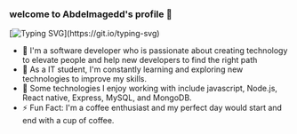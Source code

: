 ### welcome to Abdelmagedd's profile 👋

  [![Typing SVG](https://readme-typing-svg.demolab.com/?lines=BackEnd+Developer;Second;)](https://git.io/typing-svg)

- 🔭 I'm a software developer who is passionate about creating technology to elevate people and help new developers to find the right path
- 🌱 As a IT student, I'm constantly learning and exploring new technologies to improve my skills.
- 💬 Some technologies I enjoy working with include javascript, Node.js, React native, Express, MySQL, and MongoDB.
- ⚡ Fun Fact: I'm a coffee enthusiast and my perfect day would start and end with a cup of coffee.


